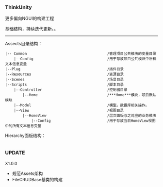 ### ThinkUnity

更多偏向NGUI的构建工程

基础结构，持续迭代更新。。

---

Assects目录结构：

```
|-- Common                                     /管理项目公共模块的变量目录
    |--Config                                  /用于存放项目公共模块中所有文本信息变量
|--Plug                                        /插件目录
|--Resources                                   /资源目录
|--Scenes                                      /场景目录
|--Scripts                                     /脚本目录
    |--Controller                              /控制器目录
        |--Home                                /***Home***模块，项目默认模块  
    |--Model                                   /模型。数据库相关操作。
    |--View                                    /视图目录
        |--HomeView                            /层次面板与之对应的业务模块
            |--Config                          /用于存放当前HomeView视图中的所有文本信息变量
```


Hierarchy面板结构：

```

```





### UPDATE


X1.0.0

* 规范Assets架构
* FileCRUDBase基类的构建



